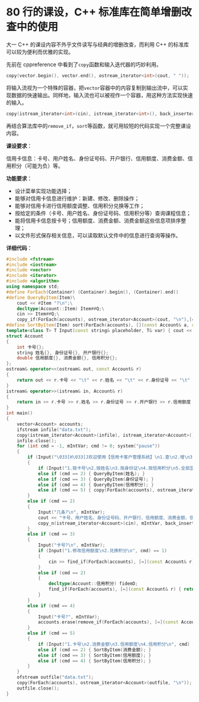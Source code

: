 <!---
createDate = 2020-07-15
tags = ["C++"]
--->

# 80 行的课设，C++ 标准库在简单增删改查中的使用

大一 C++ 的课设内容不外乎文件读写与经典的增删改查，而利用 C++ 的标准库可以较为便利而优雅的实现。

先前在 cppreference 中看到了`copy`函数和输入迭代器的巧妙利用。

```c++
copy(vector.begin(), vector.end(), ostream_iterator<int>(cout, " "));
```

将输入流视为一个特殊的容器，把`vector`容器中的内容复制到输出流中，可以实现数据的快速输出。同样地，输入流也可以被视作一个容器，用这种方法实现快速的输入。

```c++
copy(istream_iterator<int>(cin), istream_iterator<int>(), back_inserter(vector));
```

再结合算法库中的`remove_if`，`sort`等函数，就可用较短的代码实现一个完整课设内容。

**课设要求**：

信用卡信息：卡号、用户姓名、身份证号码、开户银行、信用额度、消费金额、信用积分（可能为负）等。

**功能要求**：

- 设计菜单实现功能选择；
- 能够对信用卡信息进行维护：新建、修改、删除操作；
- 能够对信用卡进行信用额度调整、信用积分兑换等工作；
- 按给定的条件（卡号、用户姓名、身份证号码、信用积分等）查询课程信息；
- 能将信用卡信息按卡号；信用额度、消费金额、消费金额这些信息项排序整理；
- 以文件形式保存相关信息，可以读取默认文件中的信息进行查询等操作。

**详细代码**：

```c++
#include <fstream>
#include <iostream>
#include <vector>
#include <iterator>
#include <algorithm>
using namespace std;
#define ForEach(Container) (Container).begin(), (Container).end()
#define QueryByItem(Item)\
    cout << #Item "?\n";\
    decltype(Account::Item) Item##Q;\
    cin >> Item##Q;\
    copy_if(ForEach(accounts), ostream_iterator<Account>(cout, "\n"),[=](Account r) { return r.Item == Item##Q; })
#define SortByItem(Item) sort(ForEach(accounts), [](const Account& a, const Account& b) { return a.##Item < b.##Item; })
template<class T> T Input(const string& placeholder, T& var) { cout << placeholder; cin >> var; return var; }
struct Account
{
    int 卡号{};
    string 姓名{}, 身份证号{}, 开户银行{};
    double 信用额度{}, 消费金额{}, 信用积分{};
};
ostream& operator<<(ostream& out, const Account& r)
{
    return out << r.卡号 << "\t" << r.姓名 << "\t" << r.身份证号 << "\t" << r.开户银行 << "\t" << r.信用额度 << "\t" << r.消费金额 << "\t" << r.信用积分;
}
istream& operator>>(istream& in, Account& r)
{
    return in >> r.卡号 >> r.姓名 >> r.身份证号 >> r.开户银行 >> r.信用额度 >> r.消费金额 >> r.信用积分;
}
int main()
{
    vector<Account> accounts;
    ifstream infile("data.txt");
    copy(istream_iterator<Account>(infile), istream_iterator<Account>(), back_inserter(accounts));
    infile.close();
    for (int cmd = -1, mIntVar; cmd != 0; system("pause"))
    {
        if (Input("\033[H\033[J欢迎使用【信用卡客户管理系统】\n1.查\n2.增\n3.改\n4.删\n5.排序\n0.退出\n", cmd) == 1)
        {
            if (Input("1.按卡号\n2.按姓名\n3.按身份证\n4.按信用积分\n5.全部显示\n", cmd) == 1) { QueryByItem(卡号); }
            else if (cmd == 2) { QueryByItem(姓名); }
            else if (cmd == 3) { QueryByItem(身份证号); }
            else if (cmd == 4) { QueryByItem(信用积分); }
            else if (cmd == 5) { copy(ForEach(accounts), ostream_iterator<Account>(cout, "\n")); }
        }
        else if (cmd == 2)
        {
            Input("几条?\n", mIntVar);
            cout << "卡号、用户姓名、身份证号码、开户银行、信用额度、消费金额、信用积分\n";
            copy_n(istream_iterator<Account>(cin), mIntVar, back_inserter(accounts));
        }
        else if (cmd == 3)
        {
            Input("卡号?\n", mIntVar);
            if (Input("1.修改信用额度\n2.兑换积分\n", cmd) == 1)
            {
                cin >> find_if(ForEach(accounts), [=](const Account& r) { return r.卡号 == mIntVar; })->信用额度;
            }
            else if (cmd == 2)
            {
                decltype(Account::信用积分) fidemD;
                find_if(ForEach(accounts), [=](const Account& r) { return r.卡号 == mIntVar; })->信用积分 -= Input("", fidemD);
            }
        }
        else if (cmd == 4)
        {
            Input("卡号?", mIntVar);
            accounts.erase(remove_if(ForEach(accounts), [=](const Account& r) { return r.卡号 == mIntVar; }), accounts.end());
        }
        else if (cmd == 5)
        {
            if (Input("1.卡号\n2.消费金额\n3.信用额度\n4.信用积分\n", cmd) == 1) { SortByItem(卡号); }
            else if (cmd == 2) { SortByItem(消费金额); }
            else if (cmd == 3) { SortByItem(信用额度); }
            else if (cmd == 4) { SortByItem(信用积分); }
        }
    }
    ofstream outfile("data.txt");
    copy(ForEach(accounts), ostream_iterator<Account>(outfile, "\n"));
    outfile.close();
}
```